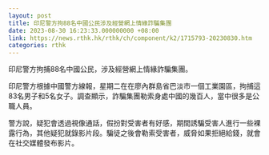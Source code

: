 ```yaml
---
layout: post
title: 印尼警方拘88名中國公民涉及經營網上情緣詐騙集團
date: 2023-08-30 16:23:33.000000000 +08:00
link: https://news.rthk.hk/rthk/ch/component/k2/1715793-20230830.htm
categories: rthk
---
```


印尼警方拘捕88名中國公民，涉及經營網上情緣詐騙集團。

印尼警方根據中國警方線報，星期二在在廖內群島省巴淡市一個工業園區，拘捕這83名男子和5名女子。調查顯示，詐騙集團勒索身處中國的幾百人，當中很多是公職人員。

警方說，疑犯會透過視像通話，假扮對受害者有好感，期間誘騙受害人進行一些裸露行為，其他疑犯就錄影片段。騙徒之後會勒索受害者，威脅如果拒絕給錢，就會在社交媒體發布影片。
